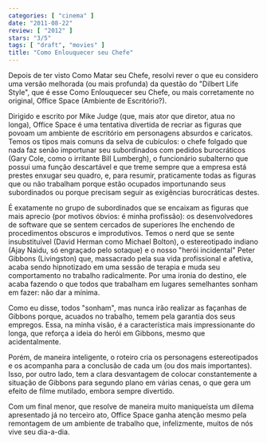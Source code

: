 ```yaml
---
categories: [ "cinema" ]
date: "2011-08-22"
review: [ "2012" ]
stars: "3/5"
tags: [ "draft", "movies" ]
title: "Como Enlouquecer seu Chefe"
---
```

Depois de ter visto Como Matar seu Chefe, resolvi rever o que eu considero
uma versão melhorada (ou mais profunda) da questão do "Dilbert Life
Style", que é esse Como Enlouquecer seu Chefe, ou mais corretamente no
original, Office Space (Ambiente de Escritório?).

Dirigido e escrito por Mike Judge (que, mais ator que diretor, atua
no longa), Office Space é uma tentativa divertida de recriar as
figuras que povoam um ambiente de escritório em personagens absurdos e
caricatos. Temos os tipos mais comuns da selva de cubículos: o chefe
folgado que nada faz senão importunar seu subordinados com pedidos
burocráticos (Gary Cole, como o irritante Bill Lumbergh), o funcionário
subalterno que possui uma função descartável e que treme sempre que a
empresa está prestes enxugar seu quadro, e, para resumir, praticamente
todas as figuras que ou não trabalham porque estão ocupados importunando
seus subordinados ou porque precisam seguir as exigências burocráticas
destes.

É exatamente no grupo de subordinados que se encaixam as figuras
que mais aprecio (por motivos óbvios: é minha profissão): os
desenvolvedores de software que se sentem cercados de superiores
lhe enchendo de procedimentos obscuros e improdutivos. Temos o nerd
que se sente insubstituível (David Herman como Michael Bolton),
o estereotipado indiano (Ajay Naidu, só engraçado pelo sotaque) e o
nosso "herói incidental" Peter Gibbons (Livingston) que, massacrado pela
sua vida profissional e afetiva, acaba sendo hipnotizado em uma sessão
de terapia e muda seu comportamento no trabalho radicalmente. Por uma
ironia do destino, ele acaba fazendo o que todos que trabalham em lugares
semelhantes sonham em fazer: não dar a mínima.

Como eu disse, todos "sonham", mas nunca irão realizar as façanhas
de Gibbons porque, acuados no trabalho, temem pela garantia dos
seus empregos. Essa, na minha visão, é a característica mais
impressionante do longa, que reforça a ideia do herói em Gibbons,
mesmo que acidentalmente.

Porém, de maneira inteligente, o roteiro cria os personagens
estereotipados e os acompanha para a conclusão de cada um (ou dos mais
importantes). Isso, por outro lado, tem a clara desvantagem de colocar
constantemente a situação de Gibbons para segundo plano em várias
cenas, o que gera um efeito de filme mutilado, embora sempre divertido.

Com um final menor, que resolve de maneira muito maniqueísta um dilema
apresentado já no terceiro ato, Office Space ganha atenção mesmo pela
remontagem de um ambiente de trabalho que, infelizmente, muitos de nós
vive seu dia-a-dia.
